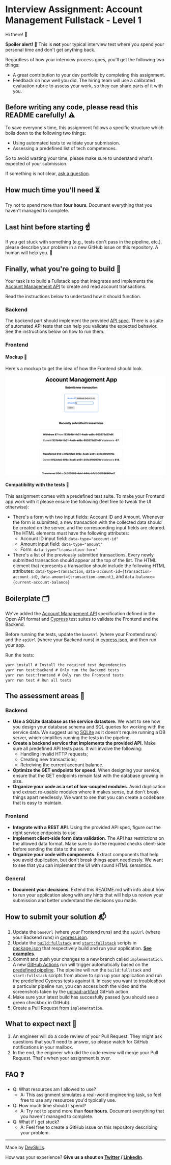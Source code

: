 # Interview Assignment: Account Management Fullstack - Level 1

Hi there! 👋

**Spoiler alert! 🚨** This is **not** your typical interview test where you spend your personal time and don't get anything back.

Regardless of how your interview process goes, you'll get the following two things:
- A great contribution to your dev portfolio by completing this assignment.
- Feedback on how well you did. The hiring team will use a calibrated evaluation rubric to assess your work, so they can share parts of it with you.

## Before writing any code, **please read this README carefully!** ⚠️
To save everyone's time, this assignment follows a specific structure which boils down to the following two things:

- Using automated tests to validate your submission.
- Assessing a predefined list of tech competences.

So to avoid wasting your time, please make sure to understand what's expected of your submission. 

If something is not clear, [ask a question](#last-hint-before-starting-%EF%B8%8F).

## How much time you'll need ⏳

Try not to spend more than **four hours**. Document everything that you haven't managed to complete.

## Last hint before starting ☝️

If you get stuck with something (e.g., tests don't pass in the pipeline, etc.), please describe your problem in a new GitHub issue on this repository. A human will help you. 🤚

## Finally, what you're going to build 👀

Your task is to build a Fullstack app that integrates and implements the [Account Management API](api-specification.yml) to create and read account transactions.

Read the instructions below to undertand how it should function.

### Backend
The backend part should implement the provided [API spec](api-specification.yml). There is a suite of automated API tests that can help you validate the expected behavior. See the instructions below on how to run them.

### Frontend

#### Mockup 🧱
Here's a mockup to get the idea of how the Frontend should look.

![Mockup](mockup.png)
 
#### Compatibility with the tests 🔌
This assignment comes with a predefined test suite. To make your Frontend app work with it please ensure the following (feel free to tweak the UI otherwise):

* There's a form with two input fields: Account ID and Amount. Whenever the form is submitted, a new transaction with the collected data should be created on the server, and the corresponding input fields are cleared. The HTML elements must have the following attributes:
  * Account ID input field: `data-type="account-id"`
  * Amount input field: `data-type="amount"`
  * Form: `data-type="transaction-form"`
* There's a list of the previously submitted transactions. Every newly submitted transaction should appear at the top of the list. The HTML element that represents a transaction should include the following HTML attributes: `data-type=transaction`, `data-account-id={transaction-account-id}`, `data-amount={transaction-amount}`, and `data-balance={current-account-balance}`

## Boilerplate 🗂
We've added the [Account Management API](api-specification.yml) specification defined in the Open API format and [Cypress](https://www.cypress.io/) test suites to validate the Frontend and the Backend.

Before running the tests, update the `baseUrl` (where your Frontend runs) and the `apiUrl` (where your Backend runs) in [cypress.json](cypress.json), and then run your app.

Run the tests:
```shell script
yarn install # Install the required test dependencies
yarn run test:backend # Only run the Backend tests
yarn run test:frontend # Only run the Frontend tests
yarn run test # Run all tests
```

## The assessment areas 🚩

### Backend
- **Use a SQLite database as the service datastore.** We want to see how you design your database schema and SQL queries for working with the service data. We suggest using [SQLite](https://www.sqlite.org/index.html) as it doesn't require running a DB server, which simplifies running the tests in the pipeline.
- **Create a backend service that implements the provided API.** Make sure all predefined API tests pass. It will involve the following:
  - Handling invalid HTTP requests;
  - Creating new transactions;
  - Retreiving the current account balance.
- **Optimize the GET endpoints for speed.** When designing your service, ensure that the GET endpoints remain fast with the database growing in size.
- **Organize your code as a set of low-coupled modules**. Avoid duplication and extract re-usable modules where it makes sense, but don't break things apart needlessly. We want to see that you can create a codebase that is easy to maintain.

### Frontend
- **Integrate with a REST API**. Using the provided API spec, figure out the right service endpoints to use.
- **Implement client-side form data validation**. The API has restrictions on the allowed data format. Make sure to do the required checks client-side before sending the data to the server.
- **Organize your code with components**. Extract components that help you avoid duplication, but don't break things apart needlessly. We want to see that you can implement the UI with sound HTML semantics.

### General
- **Document your decisions**. Extend this README.md with info about how to run your application along with any hints that will help us review your submission and better understand the decisions you made.

## How to submit your solution 📬
1. Update the `baseUrl` (where your Frontend runs) and the `apiUrl` (where your Backend runs) in [cypress.json](cypress.json).
2. Update the [`build:fullstack`](package.json#L5) and [`start:fullstack`](package.json#L6) scripts in [package.json](package.json) that respectively build and run your application. **[See examples](examples.md)**.
3. Commit and push your changes to a new branch called `implementation`. A new [GitHub Actions](https://docs.github.com/en/free-pro-team@latest/actions/quickstart) run will trigger automatically based on the [predefined pipeline](.github/workflows/tests.yml). The pipeline will run the `build:fullstack` and `start:fullstack` scripts from above to spin up your application and run the predefined Cypress tests against it. In case you want to troubleshoot a particular pipeline run, you can access both the video and the screenshots taken by the [upload-artifact](https://github.com/actions/upload-artifact#where-does-the-upload-go) GitHub action.
4. Make sure your latest build has succesfully passed (you should see a green checkbox in GitHub).
4. Create a Pull Request from `implementation`.

## What to expect next 👀

1. An engineer will do a code review of your Pull Request. They might ask questions that you'll need to answer, so please watch for GitHub notifications in your mailbox.
2. In the end, the engineer who did the code review will merge your Pull Request. That's when your assignment is over.

## FAQ ❓
- Q: What resources am I allowed to use?
  - A: This assignment simulates a real-world engineering task, so feel free to use any resources you'd typically use.
- Q: How much time should I spend?
  - A: Try not to spend more than **four hours**. Document everything that you haven't managed to complete.
- Q: What if I get stuck?
  - A: Feel free to create a GitHub issue on this repository describing your problem.
  

---

Made by [DevSkills](https://devskills.co). 

How was your experience? **Give us a shout on [Twitter](https://twitter.com/DevSkillsHQ) / [LinkedIn](https://www.linkedin.com/company/devskills)**.
